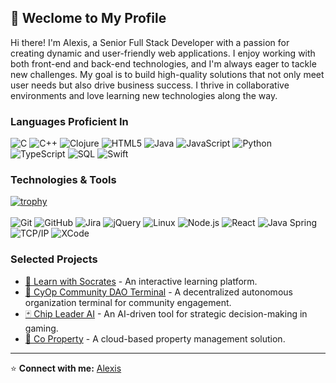 ## 🌟 Weclome to My Profile

Hi there! I'm Alexis, a Senior Full Stack Developer with a passion for creating dynamic and user-friendly web applications. I enjoy working with both front-end and back-end technologies, and I'm always eager to tackle new challenges. My goal is to build high-quality solutions that not only meet user needs but also drive business success. I thrive in collaborative environments and love learning new technologies along the way.

### **Languages Proficient In**

![C](https://img.shields.io/badge/-C-000000?style=flat&logo=C)
![C++](https://img.shields.io/badge/-C++-000000?style=flat&logo=C%2B%2B&logoColor=00599C)
![Clojure](https://img.shields.io/badge/-Clojure-000000?style=flat&logo=Clojure)
![HTML5](https://img.shields.io/badge/-HTML5-000000?style=flat&logo=HTML5)
![Java](https://img.shields.io/badge/-Java-000000?style=flat&logo=Java&logoColor=007396)
![JavaScript](https://img.shields.io/badge/-JavaScript-000000?style=flat&logo=javascript)
![Python](https://img.shields.io/badge/-Python-000000?style=flat&logo=python)
![TypeScript](https://img.shields.io/badge/-TypeScript-000000?style=flat&logo=typescript&logoColor=007ACC)
![SQL](https://img.shields.io/badge/-SQL-000000?style=flat&logo=MySQL)
![Swift](https://img.shields.io/badge/-Swift-000000?style=flat&logo=Swift)

### **Technologies & Tools**

[![trophy](https://github-profile-trophy.vercel.app/?username=alexisponcedev&theme=buddhism)](https://github.com/RoyalSoft-DevTeam/github-profile-trophy) <br><br>
![Git](https://img.shields.io/badge/-Git-000000?style=flat&logo=git&logoColor=F05032)
![GitHub](https://img.shields.io/badge/-GitHub-000000?style=flat&logo=github&logoColor=FFFFFF)
![Jira](https://img.shields.io/badge/-Jira-000000?style=flat&logo=jira-software&logoColor=0052CC)
![jQuery](https://img.shields.io/badge/-jQuery-000000?style=flat&logo=jQuery&logoColor=0769AD)
![Linux](https://img.shields.io/badge/-Linux-000000?style=flat&logo=linux&logoColor=FCC624)
![Node.js](https://img.shields.io/badge/-Node.js-000000?style=flat&logo=node.js&logoColor=339933)
![React](https://img.shields.io/badge/-React-000000?style=flat&logo=React&logoColor=61DAFB)
![Java Spring](https://img.shields.io/badge/-Spring-000000?style=flat&logo=spring&logoColor=6DB33F)
![TCP/IP](https://img.shields.io/badge/-TCP/IP-000000?style=flat&logo=cisco&logoColor=white)
![XCode](https://img.shields.io/badge/-XCode-000000?style=flat&logo=XCode&logoColor=1575F9)

### **Selected Projects**

- [🏫 Learn with Socrates](https://practiceplaygrow.com) - An interactive learning platform.
- [💎 CyOp Community DAO Terminal](https://cyop.io) - A decentralized autonomous organization terminal for community engagement.
- [🃏 Chip Leader AI](https://ai.chipleader.com) - An AI-driven tool for strategic decision-making in gaming.
- [📰 Co Property](https://coproperty.cloud) - A cloud-based property management solution.

---

⭐️ **Connect with me:** [Alexis](https://github.com/alexisponcedev)
